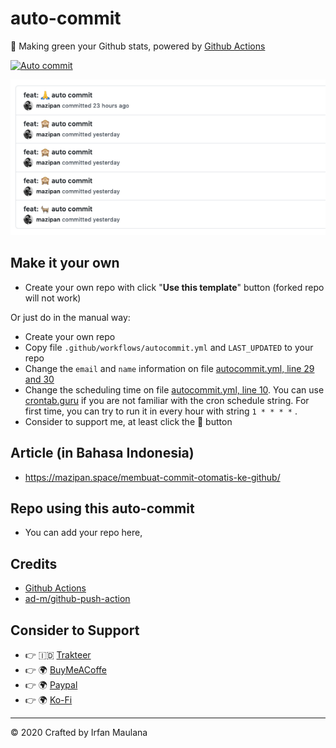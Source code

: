# auto-commit

🌳 Making green your Github stats, powered by [Github Actions](https://github.com/features/actions)

[![Auto commit](https://github.com/mazipan/auto-commit/workflows/Auto%20commit/badge.svg)](https://github.com/mazipan/auto-commit/actions?query=workflow%3A%22Auto+commit%22)

![](screenshoot.png)

## Make it your own

- Create your own repo with click "**Use this template**" button (forked repo will not work)

Or just do in the manual way:

- Create your own repo
- Copy file `.github/workflows/autocommit.yml` and `LAST_UPDATED` to your repo
- Change the `email` and `name` information on file [autocommit.yml, line 29 and 30](https://github.com/mazipan/auto-commit/blob/master/.github/workflows/autocommit.yml#L29)
- Change the scheduling time on file [autocommit.yml, line 10](https://github.com/mazipan/auto-commit/blob/master/.github/workflows/autocommit.yml#L10). You can use [crontab.guru](https://crontab.guru/) if you are not familiar with the cron schedule string. For first time, you can try to run it in every hour with string `1 * * * *` .
- Consider to support me, at least click the 🌟 button

## Article (in Bahasa Indonesia)

- https://mazipan.space/membuat-commit-otomatis-ke-github/

## Repo using this auto-commit

- You can add your repo here,


## Credits

- [Github Actions](https://github.com/features/actions)
- [ad-m/github-push-action](https://github.com/ad-m/github-push-action)

## Consider to Support

- 👉 🇮🇩 [Trakteer](https://trakteer.id/mazipan?utm_source=github)
- 👉 🌍 [BuyMeACoffe](https://www.buymeacoffee.com/mazipan?utm_source=github)
- 👉 🌍 [Paypal](https://www.paypal.me/mazipan?utm_source=github)
- 👉 🌍 [Ko-Fi](https://ko-fi.com/mazipan)

---

© 2020 Crafted by Irfan Maulana


